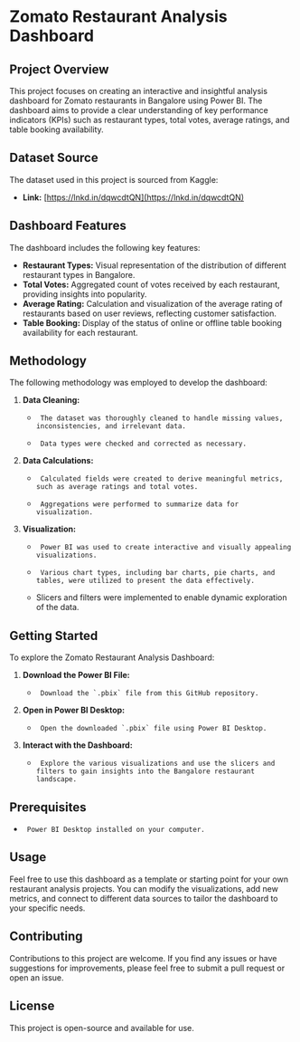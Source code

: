 # Zomato Restaurant Analysis Dashboard

## Project Overview

This project focuses on creating an interactive and insightful analysis dashboard for Zomato restaurants in Bangalore using Power BI. The dashboard aims to provide a clear understanding of key performance indicators (KPIs) such as restaurant types, total votes, average ratings, and table booking availability.

## Dataset Source

The dataset used in this project is sourced from Kaggle:

- **Link:** [https://lnkd.in/dqwcdtQN](https://lnkd.in/dqwcdtQN)

## Dashboard Features

The dashboard includes the following key features:

-   **Restaurant Types:** Visual representation of the distribution of different restaurant types in Bangalore.
-   **Total Votes:** Aggregated count of votes received by each restaurant, providing insights into popularity.
-   **Average Rating:** Calculation and visualization of the average rating of restaurants based on user reviews, reflecting customer satisfaction.
-   **Table Booking:** Display of the status of online or offline table booking availability for each restaurant.

## Methodology

The following methodology was employed to develop the dashboard:

1.  **Data Cleaning:**
    -      The dataset was thoroughly cleaned to handle missing values, inconsistencies, and irrelevant data.
    -      Data types were checked and corrected as necessary.
2.  **Data Calculations:**
    -      Calculated fields were created to derive meaningful metrics, such as average ratings and total votes.
    -      Aggregations were performed to summarize data for visualization.
3.  **Visualization:**
    -      Power BI was used to create interactive and visually appealing visualizations.
    -      Various chart types, including bar charts, pie charts, and tables, were utilized to present the data effectively.
    -   Slicers and filters were implemented to enable dynamic exploration of the data.

## Getting Started

To explore the Zomato Restaurant Analysis Dashboard:

1.  **Download the Power BI File:**
    -      Download the `.pbix` file from this GitHub repository.
2.  **Open in Power BI Desktop:**
    -      Open the downloaded `.pbix` file using Power BI Desktop.
3.  **Interact with the Dashboard:**
    -      Explore the various visualizations and use the slicers and filters to gain insights into the Bangalore restaurant landscape.

## Prerequisites

-      Power BI Desktop installed on your computer.

## Usage

Feel free to use this dashboard as a template or starting point for your own restaurant analysis projects. You can modify the visualizations, add new metrics, and connect to different data sources to tailor the dashboard to your specific needs.

## Contributing

Contributions to this project are welcome. If you find any issues or have suggestions for improvements, please feel free to submit a pull request or open an issue.

## License

This project is open-source and available for use.
